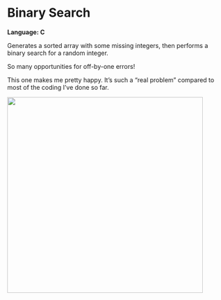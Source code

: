 # Binary Search
<strong>Language: C</strong>

Generates a sorted array with some missing integers, then performs a binary search for a random integer.

So many opportunities for off-by-one errors!

This one makes me pretty happy. It’s such a “real problem” compared to most of the coding I’ve done so far. 

<img src ="http://40.media.tumblr.com/f5f7134f661be8dd461318564ab08675/tumblr_inline_nxbohhuCPh1tvc5hi_1280.png" width="450">
